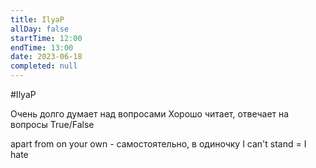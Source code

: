 ```yaml
---
title: IlyaP
allDay: false
startTime: 12:00
endTime: 13:00
date: 2023-06-18
completed: null
---
```

#IlyaP

Очень долго думает над вопросами
Хорошо читает, отвечает на вопросы True/False

apart from
on your own - самостоятельно, в одиночку
I can't stand = I hate 